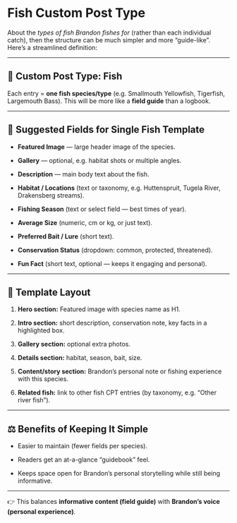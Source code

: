 # **Fish Custom Post Type**

About the _types of fish Brandon fishes for_ (rather than each individual catch), then the structure can be much simpler and more “guide-like”. Here’s a streamlined definition:

---

## **🎣 Custom Post Type: Fish**

Each entry \= **one fish species/type** (e.g. Smallmouth Yellowfish, Tigerfish, Largemouth Bass).
 This will be more like a **field guide** than a logbook.

---

## **📝 Suggested Fields for Single Fish Template**

-   **Featured Image** — large header image of the species.

-   **Gallery** — optional, e.g. habitat shots or multiple angles.

-   **Description** — main body text about the fish.

-   **Habitat / Locations** (text or taxonomy, e.g. Huttenspruit, Tugela River, Drakensberg streams).

-   **Fishing Season** (text or select field — best times of year).

-   **Average Size** (numeric, cm or kg, or just text).

-   **Preferred Bait / Lure** (short text).

-   **Conservation Status** (dropdown: common, protected, threatened).

-   **Fun Fact** (short text, optional — keeps it engaging and personal).

---

## **📐 Template Layout**

1. **Hero section:** Featured image with species name as H1.

2. **Intro section:** short description, conservation note, key facts in a highlighted box.

3. **Gallery section:** optional extra photos.

4. **Details section:** habitat, season, bait, size.

5. **Content/story section:** Brandon’s personal note or fishing experience with this species.

6. **Related fish:** link to other fish CPT entries (by taxonomy, e.g. “Other river fish”).

---

## **⚖️ Benefits of Keeping It Simple**

-   Easier to maintain (fewer fields per species).

-   Readers get an at-a-glance “guidebook” feel.

-   Keeps space open for Brandon’s personal storytelling while still being informative.

---

👉 This balances **informative content (field guide)** with **Brandon’s voice (personal experience)**.

